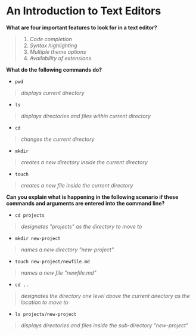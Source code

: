 # An Introduction to Text Editors

**What are four important features to look for in a text editor?**

>1. *Code completion*
>2. *Syntax highlighting*
>3. *Multiple theme options*
>4. *Availability of extensions*

**What do the following commands do?**

- `pwd`

>*displays current directory*

- `ls`

>*displays directories and files within current directory*

- `cd`

>*changes the current directory*

- `mkdir`

>*creates a new directory inside the current directory*

- `touch`

>*creates a new file inside the current directory*

**Can you explain what is happening in the following scenario if these commands and arguments are entered into the command line?**

- `cd projects`

>*designates "projects" as the directory to move to*

- `mkdir new-project`

>*names a new directory "new-project"*

- `touch new-project/newfile.md`

>*names a new file "newfile.md"*

- `cd ..`

>*designates the directory one level above the current directory as the location to move to*

- `ls projects/new-project`

>*displays directories and files inside the sub-directory "new-project"*

